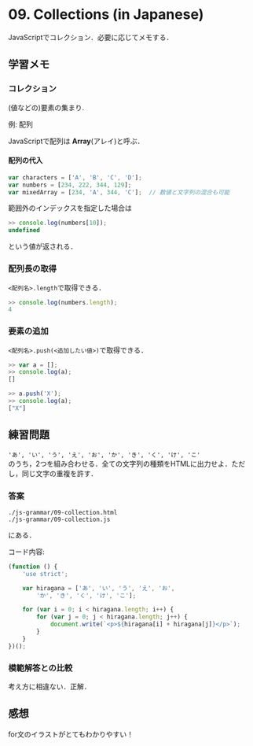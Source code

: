 # 09. Collections (in Japanese)

JavaScriptでコレクション．必要に応じてメモする．

## 学習メモ

### コレクション

(値などの)要素の集まり.

例: 配列

JavaScriptで配列は **Array**(アレイ)と呼ぶ．

#### 配列の代入

```javascript
var characters = ['A', 'B', 'C', 'D'];
var numbers = [234, 222, 344, 129]; 
var mixedArray = [234, 'A', 344, 'C'];  // 数値と文字列の混合も可能
```

範囲外のインデックスを指定した場合は

```javascript
>> console.log(numbers[10]);
undefined
```

という値が返される．


### 配列長の取得

`<配列名>.length`で取得できる．

```javascript
>> console.log(numbers.length);
4
```

### 要素の追加

`<配列名>.push(<追加したい値>)`で取得できる．

```javascript
>> var a = [];
>> console.log(a);
[]

>> a.push('X');
>> console.log(a);
["X"]
```

## 練習問題

`'あ', 'い', 'う', 'え', 'お', 'か', 'き', 'く', 'け', 'こ'`<br>
のうち，2つを組み合わせる．全ての文字列の種類をHTMLに出力せよ．ただし，同じ文字の重複を許す．

### 答案

`./js-grammar/09-collection.html`<br>
`./js-grammar/09-collection.js`

にある．

コード内容:

```javascript
(function () {
    'use strict';

    var hiragana = ['あ', 'い', 'う', 'え', 'お',
        'か', 'き', 'く', 'け', 'こ'];

    for (var i = 0; i < hiragana.length; i++) {
        for (var j = 0; j < hiragana.length; j++) {
            document.write(`<p>${hiragana[i] + hiragana[j]}</p>`);
        }
    }
})();
```

### 模範解答との比較

考え方に相違ない．正解．

## 感想

for文のイラストがとてもわかりやすい！